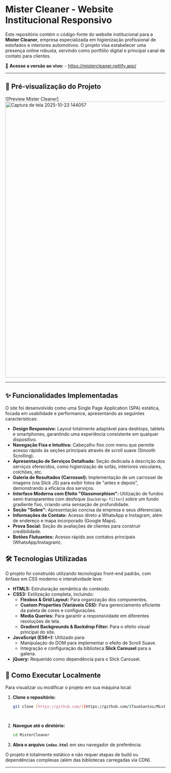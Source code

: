 # Mister Cleaner - Website Institucional Responsivo



Este repositório contém o código-fonte do website institucional para a **Mister Cleaner**, empresa especializada em higienização profissional de estofados e interiores automotivos. O projeto visa estabelecer uma presença online robusta, servindo como portfólio digital e principal canal de contato para clientes.

🔗 **Acesse a versão ao vivo:** - https://mistercleaner.netlify.app/

---


## 📸 Pré-visualização do Projeto


![Preview Mister Cleaner]<img width="1918" height="867" alt="Captura de tela 2025-10-23 144057" src="https://github.com/user-attachments/assets/708c95dd-1aa3-407b-a3a6-8db32ddafd08" />

---

## ✨ Funcionalidades Implementadas

O site foi desenvolvido como uma Single Page Application (SPA) estática, focada em usabilidade e performance, apresentando as seguintes características:

* **Design Responsivo:** Layout totalmente adaptável para desktops, tablets e smartphones, garantindo uma experiência consistente em qualquer dispositivo.
* **Navegação Fixa e Intuitiva:** Cabeçalho fixo com menu que permite acesso rápido às seções principais através de scroll suave (Smooth Scrolling).
* **Apresentação de Serviços Detalhada:** Seção dedicada à descrição dos serviços oferecidos, como higienização de sofás, interiores veiculares, colchões, etc.
* **Galeria de Resultados (Carrossel):** Implementação de um carrossel de imagens (via Slick JS) para exibir fotos de "antes e depois", demonstrando a eficácia dos serviços.
* **Interface Moderna com Efeito "Glassmorphism":** Utilização de fundos semi-transparentes com desfoque (`backdrop-filter`) sobre um fundo gradiente fixo, criando uma sensação de profundidade.
* **Seção "Sobre":** Apresentação concisa da empresa e seus diferenciais.
* **Informações de Contato:** Acesso direto a WhatsApp e Instagram, além de endereço e mapa incorporado (Google Maps).
* **Prova Social:** Seção de avaliações de clientes para construir credibilidade.
* **Botões Flutuantes:** Acesso rápido aos contatos principais (WhatsApp/Instagram).

## 🛠️ Tecnologias Utilizadas

O projeto foi construído utilizando tecnologias front-end padrão, com ênfase em CSS moderno e interatividade leve:

* **HTML5:** Estruturação semântica do conteúdo.
* **CSS3:** Estilização completa, incluindo:
    * **Flexbox & Grid Layout:** Para organização dos componentes.
    * **Custom Properties (Variáveis CSS):** Para gerenciamento eficiente da paleta de cores e configurações.
    * **Media Queries:** Para garantir a responsividade em diferentes resoluções de tela.
    * **Gradient Backgrounds & Backdrop Filter:** Para o efeito visual principal do site.
* **JavaScript (ES6+):** Utilizado para:
    * Manipulação do DOM para implementar o efeito de Scroll Suave.
    * Integração e configuração da biblioteca **Slick Carousel** para a galeria.
* **jQuery:** Requerido como dependência para o Slick Carousel.

## 🚀 Como Executar Localmente

Para visualizar ou modificar o projeto em sua máquina local:

1.  **Clone o repositório:**
    ```bash
    git clone [https://github.com/](https://github.com/)TaueSantos/MisterCleaner.git
    
  

2.  **Navegue até o diretório:**
    ```bash
    cd MisterCleaner
    ```

3.  **Abra o arquivo `index.html`** em seu navegador de preferência.

O projeto é totalmente estático e não requer etapas de build ou dependências complexas (além das bibliotecas carregadas via CDN).



---
